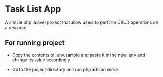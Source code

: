
# Task List App

A simple php laravel project that allow users to perform CRUD operstions on a resource


## For running project

* Copy the contents of .env.sample and paste it in the new .env and change its value accordingly

* Go to the project directory and run php artisan serve